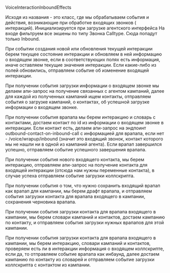 VoiceInteractionInboundEffects

Исходя из названия - это класс, где мы обрабатываем события и действия, возникающие при обработке входящих звонков (
интеракций).
Инициализируется при загрузке агентского интерфейса
На входе фильтруем все экшены по типу Звонка Calltype. Сюда попадут только Inbound.

При событии создания новой или обновления текущей интеракции берем текущее состояние интеракции и обновляем в ней
информацию о входящем звонке, если в соответствующих полях есть информация,
иначе оставляем текущие значения интеракции. Если какие-либо из полей обновились, отправляем событие об изменение
входящей интеракции.

При получении события загрузки информации о входящем звонке мы делаем апи-запрос на получение связанных с агентом
кампаний, далее для каждой из полученных кампаний ищем контакты, отправляем события о загрузке кампаний, о контактах, об
успешной загрузке информации о входящем звонке.

При получении события врапапа мы берем интеракцию и словарь с контактами, достаем контакт по id из информации о входящем
звонке в интеракции. Если контакт есть, делаем апи-запрос на эндпоинт outbound-contact-on-inbound-call с информацией для
врапапа, если нет - /voice/wrapup/inbound (значит это входящий звонок, контакт которого мы не нашли ни в одной из
кампаний агента). Если врапап завершился успешно, отправляем событие успешного завершения врапапа.

При получении события нового входящего контакта, мы берем интеракцию, отправляем апи-запрос на получение контакта для
входящей интеракции (отсюда нам нужны переменные контакта), в случае успеха отправляем событие загрузки коллскрипта.

При получении события о том, что нужно сохранить входящий врапап как врапап для кампании, мы берем драфт врапапа, и
отправляем события загрузки контакта для врапапа входящего в кампании, сохранения черновика врапапа.

При получении события загрузки контакта для врапапа входящего в кампании, мы берем словари кампаний и контактов, достаем
кампанию по контакту, и отправляем события загрузки нужных врапапов для этой кампании.

При получении события загрузки контакта для врапапа входящего в кампании, мы берем интеракцию, словари кампаний и
контактов, проверяем есть ли в интеракции информация о входящем коллскрипте, если да, то отправляем событие врапапа как
инбаунд, далее достаем кампанию по контакту из словарей и отправляем событие загрузки коллскрипта с контактом из
кампании.